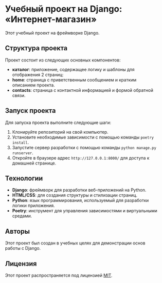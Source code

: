 # Учебный проект на Django: «Интернет-магазин»

Этот учебный проект на фреймворке Django.

## Структура проекта

Проект состоит из следующих основных компонентов:

- **каталог**: приложение, содержащее логику и шаблоны для отображения 2 страниц:
- **home**: страница с приветственным сообщением и кратким описанием проекта.
- **contacts**: страница с контактной информацией и формой обратной связи.

## Запуск проекта

Для запуска проекта выполните следующие шаги:

1. Клонируйте репозиторий на свой компьютер.
2. Установите необходимые зависимости с помощью команды `poetry install`.
3. Запустите сервер разработки с помощью команды `python manage.py runserver`.
4. Откройте в браузере адрес `http://127.0.0.1:8000/` для доступа к домашней странице.

## Технологии

- **Django**: фреймворк для разработки веб-приложений на Python.
- **HTML/CSS**: для создания структуры и стилизации страниц.
- **Python**: язык программирования, используемый для разработки логики приложения.
- **Poetry**: инструмент для управления зависимостями и виртуальными средами.

## Авторы

Этот проект был создан в учебных целях для демонстрации основ работы с Django.

## Лицензия

Этот проект распространяется под лицензией [MIT](https://choosealicense.com/licenses/mit/).